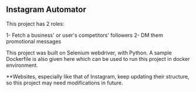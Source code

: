 ## Instagram Automator

This project has 2 roles:

1-  Fetch a business' or user's competitors' followers
2-  DM them promotional messages

This project was built on Selenium webdriver, with Python. A sample Dockerfile is also given here which can be used to run this project in docker environment.

**Websites, especially like that of Instagram, keep updating their structure, so this project may need modifications in future.